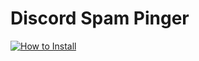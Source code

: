 # Discord Spam Pinger

[![How to Install](https://img.shields.io/static/v1?style=for-the-badge&label=HOW+TO+INSTALL+AND+RUN&message=V1.1.0&color=2185D0)](https://github.com/kingman11211/Pinger/releases/tag/v1.1.0)

